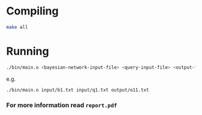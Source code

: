 # Compiling
```bash
make all
```

# Running
```bash
./bin/main.o <bayesian-network-input-file> <query-input-file> <output-file>
```
e.g.
```
./bin/main.o input/b1.txt input/q1.txt output/o11.txt
```

### For more information read `report.pdf`